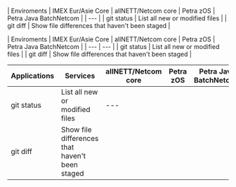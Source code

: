 


| Enviroments | IMEX Eur/Asie Core | allNETT/Netcom core   | Petra zOS | Petra Java BatchNetcom |
| --- |
| git status | List all new or modified files |
| git diff | Show file differences that haven't been staged |

| Enviroments | IMEX Eur/Asie Core | allNETT/Netcom core   | Petra zOS | Petra Java BatchNetcom |
| --- |  --- |
| git status | List all new or modified files |
| git diff | Show file differences that haven't been staged |

| Applications | Services | allNETT/Netcom core   | Petra zOS | Petra Java BatchNetcom |
| --- | --- | --- | --- | --- |
| git status | List all new or modified files | --- |
| git diff | Show file differences that haven't been staged |

